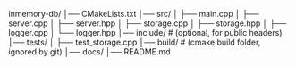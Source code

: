 inmemory-db/
│── CMakeLists.txt
│── src/
│   ├── main.cpp
│   ├── server.cpp
│   ├── server.hpp
│   ├── storage.cpp
│   ├── storage.hpp
│   ├── logger.cpp
│   └── logger.hpp
│── include/          # (optional, for public headers)
│── tests/
│   ├── test_storage.cpp
│── build/            # (cmake build folder, ignored by git)
│── docs/
│── README.md
